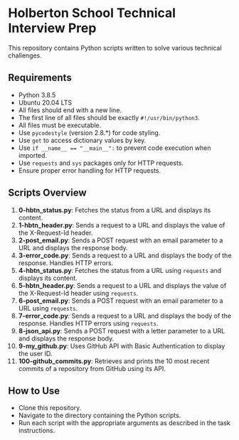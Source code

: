 # Holberton School Technical Interview Prep

This repository contains Python scripts written to solve various technical challenges.

## Requirements

- Python 3.8.5
- Ubuntu 20.04 LTS
- All files should end with a new line.
- The first line of all files should be exactly `#!/usr/bin/python3`.
- All files must be executable.
- Use `pycodestyle` (version 2.8.*) for code styling.
- Use `get` to access dictionary values by key.
- Use `if __name__ == "__main__":` to prevent code execution when imported.
- Use `requests` and `sys` packages only for HTTP requests.
- Ensure proper error handling for HTTP requests.

## Scripts Overview

1. **0-hbtn_status.py**: Fetches the status from a URL and displays its content.
2. **1-hbtn_header.py**: Sends a request to a URL and displays the value of the X-Request-Id header.
3. **2-post_email.py**: Sends a POST request with an email parameter to a URL and displays the response body.
4. **3-error_code.py**: Sends a request to a URL and displays the body of the response. Handles HTTP errors.
5. **4-hbtn_status.py**: Fetches the status from a URL using `requests` and displays its content.
6. **5-hbtn_header.py**: Sends a request to a URL and displays the value of the X-Request-Id header using `requests`.
7. **6-post_email.py**: Sends a POST request with an email parameter to a URL using `requests`.
8. **7-error_code.py**: Sends a request to a URL and displays the body of the response. Handles HTTP errors using `requests`.
9. **8-json_api.py**: Sends a POST request with a letter parameter to a URL and displays the response body.
10. **9-my_github.py**: Uses GitHub API with Basic Authentication to display the user ID.
11. **100-github_commits.py**: Retrieves and prints the 10 most recent commits of a repository from GitHub using its API.

## How to Use

- Clone this repository.
- Navigate to the directory containing the Python scripts.
- Run each script with the appropriate arguments as described in the task instructions.


